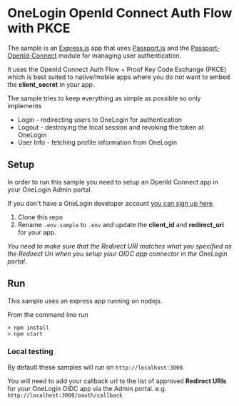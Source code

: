 # OneLogin OpenId Connect Auth Flow with PKCE

The sample is an [Express.js](https://expressjs.com/) app that uses
[Passport.js](http://www.passportjs.org/) and the [Passport-OpenId-Connect](https://www.npmjs.com/package/passport-openid-connect)
module for managing user authentication.

It uses the OpenId Connect Auth Flow + Proof Key Code Exchange (PKCE) which is best suited to native/mobile apps where you do not want to embed the **client_secret** in your app.

The sample tries to keep everything as simple as possible so only
implements
* Login - redirecting users to OneLogin for authentication
* Logout - destroying the local session and revoking the token at OneLogin
* User Info - fetching profile information from OneLogin

## Setup
In order to run this sample you need to setup an OpenId Connect
app in your OneLogin Admin portal.

If you don't have a OneLogin developer account [you can sign up here](https://www.onelogin.com/developer-signup).

1. Clone this repo
2. Rename `.env.sample` to `.env` and update the **client_id** and **redirect_uri** for your app.

*You need to make sure that the Redirect URI matches what you specified as the
Redirect Uri when you setup your OIDC app connector in the OneLogin portal.*

## Run
This sample uses an express app running on nodejs.

From the command line run
```
> npm install
> npm start
```

### Local testing
By default these samples will run on `http://localhost:3000`.

You will need to add your callback url to the list of approved **Redirect URIs** for your OneLogin OIDC app via the Admin portal. e.g. `http://localhost:3000/oauth/callback`
